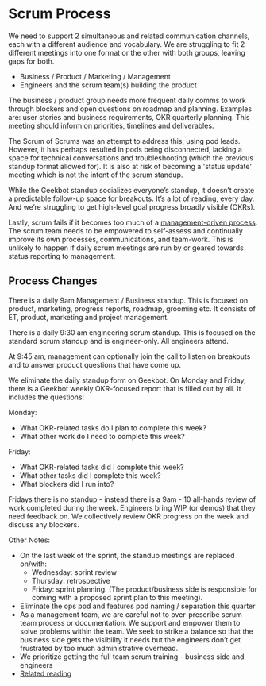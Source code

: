 # Scrum Process

We need to support 2 simultaneous and related communication channels, each with a different audience and vocabulary. We are struggling to fit 2 different meetings into one format or the other with both groups, leaving gaps for both.

- Business / Product / Marketing / Management
- Engineers and the scrum team(s) building the product

The business / product group needs more frequent daily comms to work through blockers and open questions on roadmap and planning. Examples are: user stories and business requirements, OKR quarterly planning. This meeting should inform on priorities, timelines and deliverables.

The Scrum of Scrums was an attempt to address this, using pod leads. However, it has perhaps resulted in pods being disconnected, lacking a space for technical conversations and troubleshooting (which the previous standup format allowed for). It is also at risk of becoming a 'status update' meeting which is not the intent of the scrum standup.

While the Geekbot standup socializes everyone’s standup, it doesn’t create a predictable follow-up space for breakouts. It’s a lot of reading, every day. And we’re struggling to get high-level goal progress broadly visible (OKRs).

Lastly, scrum fails if it becomes too much of a [management-driven process](https://stackoverflow.blog/2020/06/29/does-scrum-ruin-great-engineers-or-are-you-doing-it-wrong/). The scrum team needs to be empowered to self-assess and continually improve its own processes, communications, and team-work. This is unlikely to happen if daily scrum meetings are run by or geared towards status reporting to management.

## Process Changes

There is a daily 9am Management / Business standup. This is focused on product, marketing, progress reports, roadmap, grooming etc. It consists of ET, product, marketing and project management. 

There is a daily 9:30 am engineering scrum standup. This is focused on the standard scrum standup and is engineer-only. All engineers attend.

At 9:45 am, management can optionally join the call to listen on breakouts and to answer product questions that have come up.

We eliminate the daily standup form on Geekbot. On Monday and Friday, there is a Geekbot weekly OKR-focused report that is filled out by all. It includes the questions:

Monday: 

- What OKR-related tasks do I plan to complete this week?
- What other work do I need to complete this week?

Friday: 

- What OKR-related tasks did I complete this week?
- What other tasks did I complete this week?
- What blockers did I run into?

Fridays there is no standup - instead there is a 9am - 10 all-hands review of work completed during the week. Engineers bring WIP (or demos) that they need feedback on. We collectively review OKR progress on the week and discuss any blockers.

Other Notes:

- On the last week of the sprint, the standup meetings are replaced on/with:
  - Wednesday: sprint review
  - Thursday: retrospective
  - Friday: sprint planning. (The product/business side is responsible for coming with a proposed sprint plan to this meeting).
- Eliminate the ops pod and features pod naming / separation this quarter
- As a management team, we are careful not to over-prescribe scrum team process or documentation. We support and empower them to solve problems within the team. We seek to strike a balance so that the business side gets the visibility it needs but the engineers don’t get frustrated by too much administrative overhead. 
- We prioritize getting the full team scrum training - business side and engineers
- [Related reading](https://stackoverflow.blog/2020/06/29/does-scrum-ruin-great-engineers-or-are-you-doing-it-wrong/)
